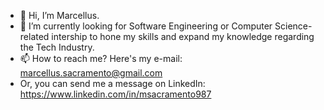 - 👋 Hi, I’m Marcellus.
- 👀 I’m currently looking for Software Engineering or Computer Science-related intership to hone my skills and expand my knowledge regarding the Tech Industry.
- 📫 How to reach me? Here's my e-mail: marcellus.sacramento@gmail.com
- Or, you can send me a message on LinkedIn: https://www.linkedin.com/in/msacramento987
  
